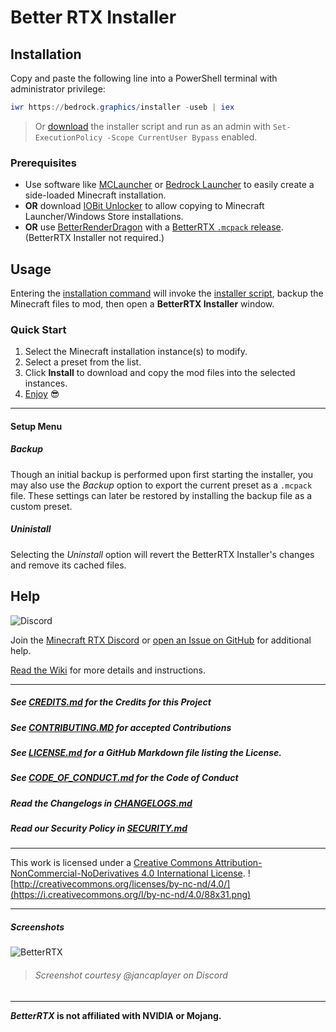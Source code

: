 # Better RTX Installer

## Installation

Copy and paste the following line into a PowerShell terminal with administrator privilege:

```powershell
iwr https://bedrock.graphics/installer -useb | iex
```

> Or [download](https://github.com/BetterRTX/BetterRTX-Installer/releases) the installer script and run as an admin with `Set-ExecutionPolicy -Scope CurrentUser Bypass` enabled.

### Prerequisites

- Use software like
  [MCLauncher](https://github.com/MCMrARM/mc-w10-version-launcher) or
  [Bedrock Launcher](https://github.com/BedrockLauncher/BedrockLauncher) to
  easily create a side-loaded Minecraft installation.
- **OR** download [IOBit Unlocker](https://www.iobit.com/en/iobit-unlocker.php)
  to allow copying to Minecraft Launcher/Windows Store installations.
- **OR** use
  [BetterRenderDragon](https://github.com/ddf8196/BetterRenderDragon/releases)
  with a [BetterRTX `.mcpack` release](https://bedrock.graphics/release/latest). (BetterRTX Installer not required.)

## Usage

Entering the [installation command](#installation) will invoke the [installer script](v2/installer.ps1), backup the Minecraft files to mod, then open a __BetterRTX Installer__ window.

### Quick Start
1. Select the Minecraft installation instance(s) to modify.
2. Select a preset from the list.
3. Click __Install__ to download and copy the mod files into the selected instances.
4. [Enjoy](#screenshots) 😎

---

#### Setup Menu

##### Backup

Though an initial backup is performed upon first starting the installer, you may also use the _Backup_ option to export the current preset as a `.mcpack` file. These settings can later be restored by installing the backup file as a custom preset.

##### Uninistall

Selecting the _Uninstall_ option will revert the BetterRTX Installer's changes and remove its cached files.

## Help

![Discord](https://img.shields.io/discord/691547840463241267?style=flat-square&logo=discord&logoColor=%23ffffff&label=Minecraft%20RTX%20Discord)

Join the
[Minecraft RTX Discord](https://discord.com/invite/minecraft-rtx-691547840463241267)
or
[open an Issue on GitHub](https://github.com/BetterRTX/BetterRTX-Installer/issues)
for additional help.

[Read the Wiki](https://github.com/BetterRTX/BetterRTX-Installer/wiki) for more details and instructions.

---

##### See [CREDITS.md](CREDITS.md) for the Credits for this Project

##### See [CONTRIBUTING.MD](CONTRIBUTING.md) for accepted Contributions

##### See [LICENSE.md](LICENSE.md) for a GitHub Markdown file listing the License.

##### See [CODE_OF_CONDUCT.md](CODE_OF_CONDUCT.md) for the Code of Conduct

##### Read the Changelogs in [CHANGELOGS.md](CHANGELOGS.md)

##### Read our Security Policy in [SECURITY.md](SECURITY.md)

---

This work is licensed under a
[Creative Commons Attribution-NonCommercial-NoDerivatives 4.0 International License](http://creativecommons.org/licenses/by-nc-nd/4.0/).
![http://creativecommons.org/licenses/by-nc-nd/4.0/](https://i.creativecommons.org/l/by-nc-nd/4.0/88x31.png)

---

##### Screenshots

![BetterRTX](https://github.com/BetterRTX/BetterRTX-Installer/assets/81783950/ef6a098d-3f54-48cf-ad83-1a709d251fd1)
> ###### Screenshot courtesy @jancaplayer on Discord

---

**_BetterRTX_ is not affiliated with NVIDIA or Mojang.**